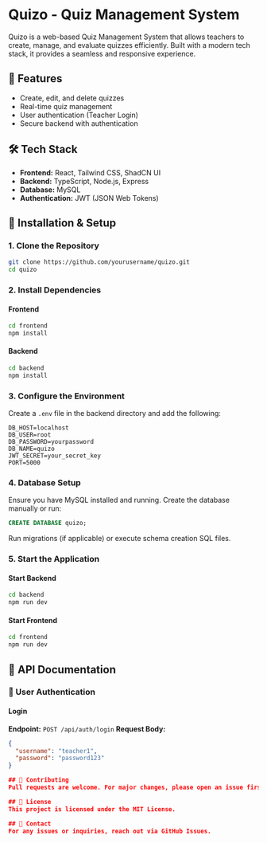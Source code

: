 # Quizo - Quiz Management System

Quizo is a web-based Quiz Management System that allows teachers to create, manage, and evaluate quizzes efficiently. Built with a modern tech stack, it provides a seamless and responsive experience.

## 🚀 Features
- Create, edit, and delete quizzes
- Real-time quiz management
- User authentication (Teacher Login)
- Secure backend with authentication

## 🛠️ Tech Stack
- **Frontend:** React, Tailwind CSS, ShadCN UI
- **Backend:** TypeScript, Node.js, Express
- **Database:** MySQL
- **Authentication:** JWT (JSON Web Tokens)

## 📌 Installation & Setup
### 1. Clone the Repository
```sh
git clone https://github.com/yourusername/quizo.git
cd quizo
```
### 2. Install Dependencies
#### Frontend
```sh
cd frontend
npm install
```
#### Backend
```sh
cd backend
npm install
```
### 3. Configure the Environment
Create a `.env` file in the backend directory and add the following:
```env
DB_HOST=localhost
DB_USER=root
DB_PASSWORD=yourpassword
DB_NAME=quizo
JWT_SECRET=your_secret_key
PORT=5000
```
### 4. Database Setup
Ensure you have MySQL installed and running. Create the database manually or run:
```sql
CREATE DATABASE quizo;
```
Run migrations (if applicable) or execute schema creation SQL files.

### 5. Start the Application
#### Start Backend
```sh
cd backend
npm run dev
```
#### Start Frontend
```sh
cd frontend
npm run dev
```

## 📌 API Documentation
### 🔹 User Authentication
#### Login
**Endpoint:** `POST /api/auth/login`
**Request Body:**
```json
{
  "username": "teacher1",
  "password": "password123"
}

## 📌 Contributing
Pull requests are welcome. For major changes, please open an issue first to discuss what you’d like to change.

## 📌 License
This project is licensed under the MIT License.

## 📌 Contact
For any issues or inquiries, reach out via GitHub Issues.

